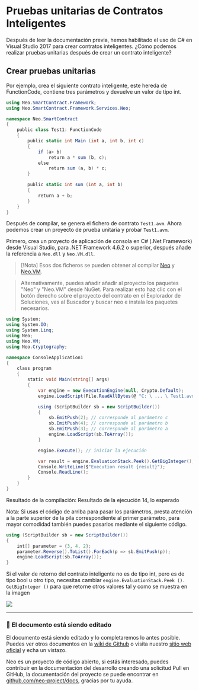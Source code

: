 # Pruebas unitarias de Contratos Inteligentes

Después de leer la documentación previa, hemos habilitado el uso de C# en Visual Studio 2017 para crear contratos inteligentes. ¿Cómo podemos realizar pruebas unitarias después de crear un contrato inteligente?

## Crear pruebas unitarias

Por ejemplo, crea el siguiente contrato inteligente, este hereda de FunctionCode, contiene tres parámetros y devuelve un valor de tipo int.


```c#
using Neo.SmartContract.Framework;
using Neo.SmartContract.Framework.Services.Neo;

namespace Neo.SmartContract
{
    public class Test1: FunctionCode
    {
        public static int Main (int a, int b, int c)
        {
            if (a> b)
                return a * sum (b, c);
            else
                return sum (a, b) * c;
        }

        public static int sum (int a, int b)
        {
            return a + b;
        }
    }
}
```

Después de compilar, se genera el fichero de contrato `Test1.avm`. Ahora podemos crear un proyecto de prueba unitaria y probar `Test1.avm`.

Primero, crea un proyecto de aplicación de consola en C# (.Net Framework) desde Visual Studio, para .NET Framework 4.6.2 o superior, después añade la referencia a `Neo.dll` y `Neo.VM.dll`.

> [!Nota]
> Esos dos ficheros se pueden obtener al compilar [Neo](https://github.com/neo-project/neo) y [Neo.VM](https://github.com/neo-project/neo-vm).

> Alternativamente, puedes añadir añadir al proyecto los paquetes "Neo" y "Neo.VM" desde NuGet. Para realizar esto haz clic con el botón derecho sobre el proyecto del contrato en el Explorador de Soluciones, ves al Buscador y buscar neo e instala los paquetes necesarios.

```c#
using System;
using System.IO;
using System.Linq;
using Neo;
using Neo.VM;
using Neo.Cryptography;

namespace ConsoleApplication1
{
    class program
    {
        static void Main(string[] args)
        {
            var engine = new ExecutionEngine(null, Crypto.Default);
            engine.LoadScript(File.ReadAllBytes(@ "C: \ ... \ Test1.avm"));

            using (ScriptBuilder sb = new ScriptBuilder())
            {
                sb.EmitPush(2); // corresponde al parámetro c
                sb.EmitPush(4); // corresponde al parámetro b
                sb.EmitPush(3); // corresponde al parámetro a
                engine.LoadScript(sb.ToArray());
            }

            engine.Execute(); // iniciar la ejecución

            var result = engine.EvaluationStack.Peek().GetBigInteger(); // definir aquí el valor de retorno
            Console.WriteLine($"Execution result {result}");
            Console.ReadLine();
        }
    }
}
```

Resultado de la compilación: Resultado de la ejecución 14, lo esperado

Nota: Si usas el código de arriba para pasar los parámetros, presta atención a la parte superior de la pila correspondiente al primer parámetro, para mayor comodidad también puedes pasarlos mediante el siguiente código.

```c#
using (ScriptBuilder sb = new ScriptBuilder())
{
    int[] parameter = {3, 4, 2};
    parameter.Reverse().ToList().ForEach(p => sb.EmitPush(p));
    engine.LoadScript(sb.ToArray());
}
```
Si el valor de retorno del contrato inteligente no es de tipo int, pero es de tipo bool u otro tipo, necesitas cambiar `engine.EvaluationStack.Peek (). GetBigInteger ()` para que retorne otros valores tal y como se muestra en la imagen

![](http://docs.antshares.org/images/2017-05-16_15-39-07.jpg)

------

### 📖 El documento está siendo editado

El documento está siendo editado y lo completaremos lo antes posible. Puedes ver otros documentos en la [wiki de Github](https://github.com/neo-project/neo/wiki/) o visita nuestro [sitio web oficial](http://www.neo.org) y echa un vistazo.

Neo es un proyecto de código abierto, si estás interesado, puedes contribuir en la documentación del desarrollo creando una solicitud Pull en GitHub, la documentación del proyecto se puede encontrar en [github.com/neo-project/docs](https://github.com/neo-project/docs), gracias por tu ayuda.
